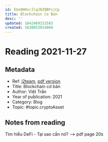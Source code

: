 ```yaml
---
id: EUx0H0srJlqJ0ZQBFvjCp
title: Blockchain Co Ban
desc: ''
updated: 1642469152583
created: 1638053914069
---
```

# Reading 2021-11-27

## Metadata

- Ref: [j2team](https://www.facebook.com/groups/j2team.community/permalink/1715076758824437/), [pdf version](https://app.box.com/s/c83dxlec2svs8k3dfqottmtdiinaaset)
- Title: Blockchain cơ bản
- Author: Việt Trần
- Year of publication: 2021
- Category: Blog
- Topic: #topic.cryptoAsset

## Notes from reading

Tìm hiểu DeFi - Tại sao cần nó?
--> pdf page 20s
